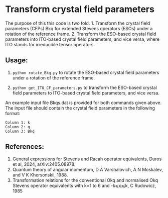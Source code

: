# Transform crystal field parameters

The purpose of this this code is two fold. 1. Transform the crystal field parameters (CFPs) Bkq for extended Stevens operators (ESOs) under a rotation of the reference frame. 2. Transform the ESO-based crystal field parameters into ITO-based crystal field parameters, and vice versa, where ITO stands for irreducible tensor operators.

## Usage:

1. ```python rotate_Bkq.py``` to rotate the ESO-based crystal field parameters under a rotation of the reference frame.

2. ```python get_ITO_CF_parameters.py``` to transform the ESO-based crystal field parameters to ITO-based crystal field parameters, and vice versa.

An example input file Bkqs.dat is provided for both commands given above. The input file should contain the crystal field parameters in the following format:

```
Column 1: k
Column 2: q
Column 3: Bkq
```

## References:

1. General expressions for Stevens and Racah operator equivalents, Duros et al, 2024, arXiv:2405.08978.
2. Quantum theory of angular momentum, D A Varshalovich, A N Moskalev, and V K Khersonskii, 1988. 
3. Transformation relations for the conventional Okq and normalised Okq Stevens operator equivalents with k=1 to 6 and -k⩽q⩽k, C Rudowicz, 1985


